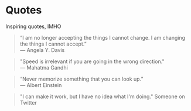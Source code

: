 # Quotes
Inspiring quotes, IMHO


> “I am no longer accepting the things I cannot change. I am changing the things I cannot accept.”   
― Angela Y. Davis

> "Speed is irrelevant if you are going in the wrong direction."   
― Mahatma Gandhi

> “Never memorize something that you can look up.”    
― Albert Einstein

> "I can make it work, but I have no idea what I'm doing."
> Someone on Twitter
